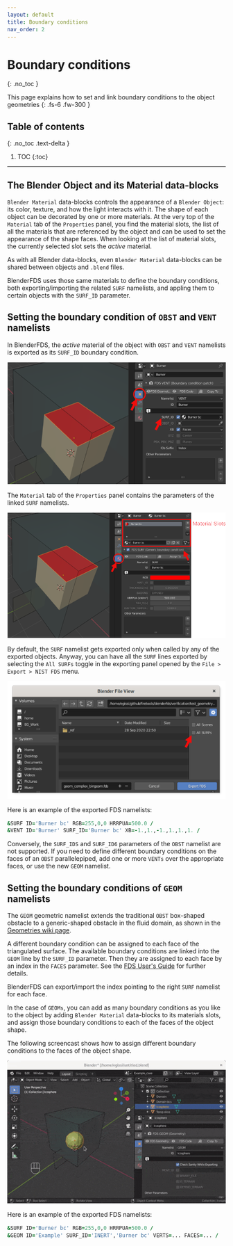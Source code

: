```yaml
---
layout: default
title: Boundary conditions
nav_order: 2
---
```


# Boundary conditions
{: .no_toc }

This page explains how to set and link boundary conditions to the object geometries
{: .fs-6 .fw-300 }

## Table of contents
{: .no_toc .text-delta }

1. TOC
{:toc}

---

## The Blender Object and its Material data-blocks

`Blender Material` data-blocks controls the appearance of a `Blender Object`:
its color, texture, and how the light interacts with it.
The shape of each object can be decorated by one or more materials.
At the very top of the `Material` tab of the `Properties` panel, you find the material slots,
the list of all the materials that are referenced by the object
and can be used to set the appearance of the shape faces.
When looking at the list of material slots, the currently selected slot sets the *active* material.

As with all Blender data-blocks, even `Blender Material` data-blocks can be shared
between objects and `.blend` files.

BlenderFDS uses those same materials to define the boundary conditions,
both exporting/importing the related `SURF` namelists,
and appling them to certain objects with the `SURF_ID` parameter.

## Setting the boundary condition of `OBST` and `VENT` namelists

In BlenderFDS, the *active* material of the object with `OBST` and `VENT` namelists
is exported as its `SURF_ID` boundary condition.

![](images/boundary-conditions/VENT_properties_SURF_ID.png)

The `Material` tab of the `Properties` panel contains the parameters of the linked `SURF` namelists.

![](images/boundary-conditions/SURF_properties.png)

By default, the `SURF` namelist gets exported only when called by any of the exported objects.
Anyway, you can have all the `SURF` lines exported by selecting the `All SURFs` toggle
in the exporting panel opened by the `File > Export > NIST FDS` menu.

![](images/boundary-conditions/Export_all_SURFs.png)

Here is an example of the exported FDS namelists:

```fortran
&SURF ID='Burner bc' RGB=255,0,0 HRRPUA=500.0 /
&VENT ID='Burner' SURF_ID='Burner bc' XB=-1.,1.,-1.,1.,1.,1. /
```

Conversely, the `SURF_IDS` and `SURF_ID6` parameters of the `OBST` namelist are not supported.
If you need to define different boundary conditions on the faces of an `OBST` parallelepiped,
add one or more `VENTs` over the appropriate faces, or use the new `GEOM` namelist.

## Setting the boundary conditions of `GEOM` namelists

The `GEOM` geometric namelist extends the traditional `OBST` box-shaped obstacle
to a generic-shaped obstacle in the fluid domain, as shown in the [Geometries wiki page](Geometries).

A different boundary condition can be assigned to each face of the triangulated surface.
The available boundary conditions are linked into the `GEOM` line by the `SURF_ID` parameter.
Then they are assigned to each face by an index in the `FACES` parameter.
See the [FDS User's Guide](https://pages.nist.gov/fds-smv/manuals.html) for further details.

BlenderFDS can export/import the index pointing to the right `SURF` namelist for each face.

In the case of `GEOMs`, you can add as many boundary conditions as you like to the object
by adding `Blender Material` data-blocks to its materials slots,
and assign those boundary conditions to each of the faces of the object shape.

The following screencast shows how to assign different boundary conditions to the faces of the object shape. 

![](images/boundary-conditions/GEOM_assign_material.gif)

Here is an example of the exported FDS namelists:

```fortran
&SURF ID='Burner bc' RGB=255,0,0 HRRPUA=500.0 /
&GEOM ID='Example' SURF_ID='INERT','Burner bc' VERTS=... FACES=... /
```

